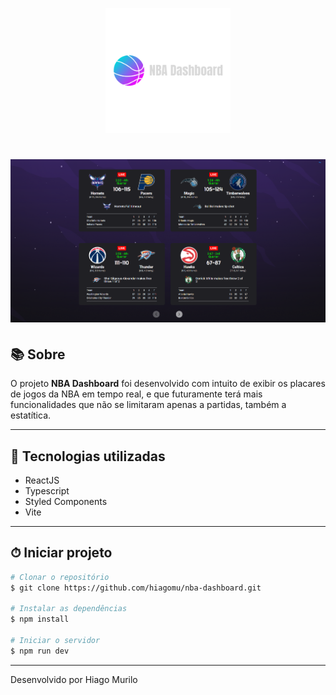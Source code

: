 <p align="center">
  <img width= '200' src="./public/logo-readme.png">
</p>

<h1 align="center">
    <img width= '700' src="./public/home-screen.png">
</h1>

## 📚 Sobre 

O projeto **NBA Dashboard** foi desenvolvido com intuito de exibir os placares de jogos da NBA em tempo real, e que futuramente terá mais funcionalidades que não se limitaram apenas a partidas, também a estatítica.

---


## 🚀 Tecnologias utilizadas

- ReactJS
- Typescript
- Styled Components
- Vite

---

## ⏱ Iniciar projeto 

```bash
# Clonar o repositório
$ git clone https://github.com/hiagomu/nba-dashboard.git

# Instalar as dependências
$ npm install

# Iniciar o servidor
$ npm run dev

```
---
Desenvolvido por Hiago Murilo
